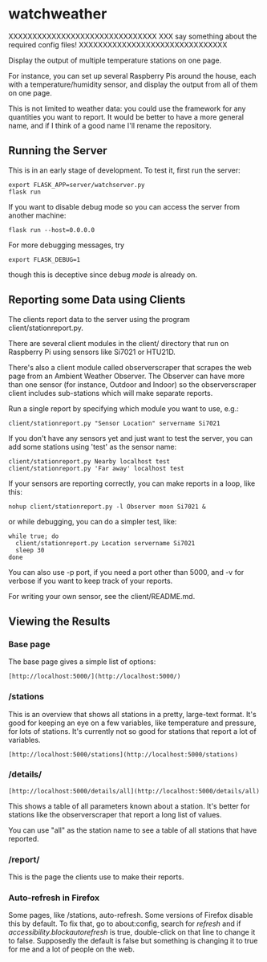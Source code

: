# watchweather

XXXXXXXXXXXXXXXXXXXXXXXXXXXXXXX
XXX say something about the required config files!
XXXXXXXXXXXXXXXXXXXXXXXXXXXXXXX

Display the output of multiple temperature stations on one page.

For instance, you can set up several Raspberry Pis around the house,
each with a temperature/humidity sensor, and display the output from
all of them on one page.

This is not limited to weather data: you could use the framework for
any quantities you want to report. It would be better to have a
more general name, and if I think of a good name I'll rename the
repository.

## Running the Server

This is in an early stage of development. To test it, first run the server:

```
export FLASK_APP=server/watchserver.py
flask run
```

If you want to disable debug mode so you can access the server
from another machine:
```
flask run --host=0.0.0.0
```

For more debugging messages, try
```
export FLASK_DEBUG=1
```
though this is deceptive since debug *mode* is already on.

## Reporting some Data using Clients

The clients report data to the server using the program
client/stationreport.py.

There are several client modules in the client/ directory
that run on Raspberry Pi using sensors like Si7021 or HTU21D.

There's also a client module called observerscraper that scrapes the web page
from an Ambient Weather Observer. The Observer can have more than one
sensor (for instance, Outdoor and Indoor) so the observerscraper client
includes sub-stations which will make separate reports.

Run a single report by specifying which module you want to use, e.g.:
```
client/stationreport.py "Sensor Location" servername Si7021
```

If you don't have any sensors yet and just want to test the server,
you can add some stations using 'test' as the sensor name:
```
client/stationreport.py Nearby localhost test
client/stationreport.py 'Far away' localhost test
```

If your sensors are reporting correctly, you can make reports in a loop,
like this:

```
nohup client/stationreport.py -l Observer moon Si7021 &
```

or while debugging, you can do a simpler test, like:

```
while true; do
  client/stationreport.py Location servername Si7021
  sleep 30
done
```

You can also use -p port, if you need a port other than 5000,
and -v for verbose if you want to keep track of your reports.

For writing your own sensor, see the client/README.md.

## Viewing the Results

### Base page

The base page gives a simple list of options:

```
[http://localhost:5000/](http://localhost:5000/)
```


### /stations

This is an overview that shows all stations in a pretty, large-text
format. It's good for keeping an eye on a few variables, like
temperature and pressure, for lots of stations. It's currently
not so good for stations that report a lot of variables.

```
[http://localhost:5000/stations](http://localhost:5000/stations)
```

### /details/<stationname>

```
[http://localhost:5000/details/all](http://localhost:5000/details/all)
```

This shows a table of all parameters known about a station.
It's better for stations like the observerscraper that report
a long list of values.

You can use "all" as the station name to see a table of all
stations that have reported.

### /report/<stationname>

This is the page the clients use to make their reports.

### Auto-refresh in Firefox

Some pages, like /stations, auto-refresh.
Some versions of Firefox disable this by default.
To fix that, go to about:config, search for *refresh* and if
*accessibility.blockautorefresh* is true, double-click on that line to
change it to false. Supposedly the default is false but something is
changing it to true for me and a lot of people on the web.


